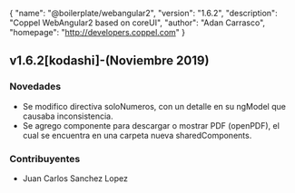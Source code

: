 {
"name": "@boilerplate/webangular2",
"version": "1.6.2",
"description": "Coppel WebAngular2 based on coreUI",
"author": "Adan Carrasco",
"homepage": "http://developers.coppel.com"
}

## v1.6.2[kodashi]-(Noviembre 2019)

### Novedades

- Se modifico directiva soloNumeros, con un detalle en su ngModel que causaba inconsistencia.
- Se agrego componente para descargar o mostrar PDF (openPDF), el cual se encuentra en una carpeta nueva sharedComponents.

### Contribuyentes

- Juan Carlos Sanchez Lopez
